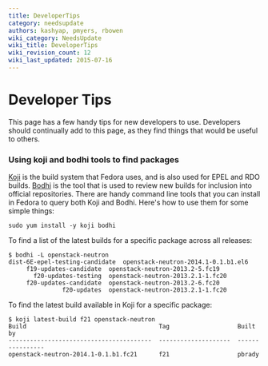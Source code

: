 ```yaml
---
title: DeveloperTips
category: needsupdate
authors: kashyap, pmyers, rbowen
wiki_category: NeedsUpdate
wiki_title: DeveloperTips
wiki_revision_count: 12
wiki_last_updated: 2015-07-16
---
```


# Developer Tips

This page has a few handy tips for new developers to use. Developers should continually add to this page, as they find things that would be useful to others.

### Using koji and bodhi tools to find packages

[Koji](https://fedoraproject.org/wiki/Koji) is the build system that Fedora uses, and is also used for EPEL and RDO builds. [Bodhi](https://fedoraproject.org/wiki/Bodhi) is the tool that is used to review new builds for inclusion into official repositories. There are handy command line tools that you can install in Fedora to query both Koji and Bodhi. Here's how to use them for some simple things:

    sudo yum install -y koji bodhi

To find a list of the latest builds for a specific package across all releases:

    $ bodhi -L openstack-neutron
    dist-6E-epel-testing-candidate  openstack-neutron-2014.1-0.1.b1.el6
         f19-updates-candidate  openstack-neutron-2013.2-5.fc19
           f20-updates-testing  openstack-neutron-2013.2.1-1.fc20
         f20-updates-candidate  openstack-neutron-2013.2-6.fc20
                   f20-updates  openstack-neutron-2013.2.1-1.fc20

To find the latest build available in Koji for a specific package:

    $ koji latest-build f21 openstack-neutron
    Build                                     Tag                   Built by
    ----------------------------------------  --------------------  ----------------
    openstack-neutron-2014.1-0.1.b1.fc21      f21                   pbrady
